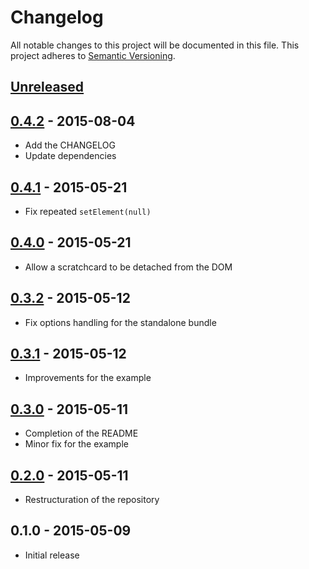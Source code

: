 # Changelog
All notable changes to this project will be documented in this file.
This project adheres to [Semantic Versioning](http://semver.org/).

## [Unreleased][unreleased]

## [0.4.2] - 2015-08-04
- Add the CHANGELOG
- Update dependencies

## [0.4.1] - 2015-05-21
- Fix repeated `setElement(null)`

## [0.4.0] - 2015-05-21
- Allow a scratchcard to be detached from the DOM

## [0.3.2] - 2015-05-12
- Fix options handling for the standalone bundle

## [0.3.1] - 2015-05-12
- Improvements for the example

## [0.3.0] - 2015-05-11
- Completion of the README
- Minor fix for the example

## [0.2.0] - 2015-05-11
- Restructuration of the repository

## 0.1.0 - 2015-05-09
- Initial release

[unreleased]: https://github.com/connesc/scratchcard/compare/v0.4.2...HEAD
[0.4.2]: https://github.com/connesc/scratchcard/compare/v0.4.1...v0.4.2
[0.4.1]: https://github.com/connesc/scratchcard/compare/v0.4.0...v0.4.1
[0.4.0]: https://github.com/connesc/scratchcard/compare/v0.3.2...v0.4.0
[0.3.2]: https://github.com/connesc/scratchcard/compare/v0.3.1...v0.3.2
[0.3.1]: https://github.com/connesc/scratchcard/compare/v0.3.0...v0.3.1
[0.3.0]: https://github.com/connesc/scratchcard/compare/v0.2.0...v0.3.0
[0.2.0]: https://github.com/connesc/scratchcard/compare/v0.1.0...v0.2.0
